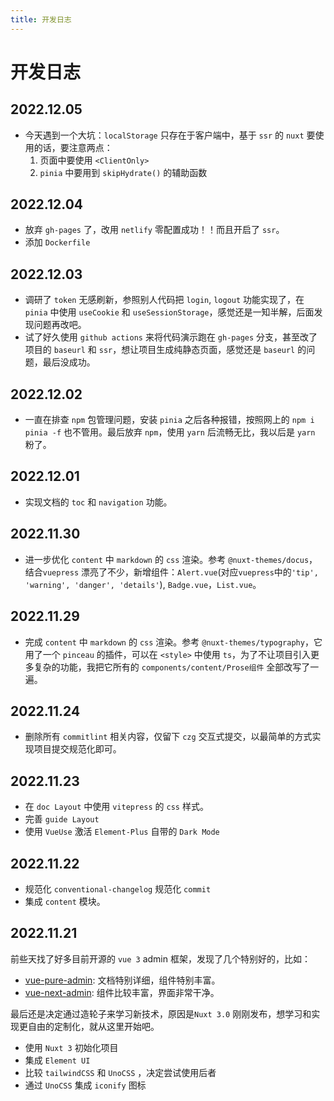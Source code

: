 ```yaml
---
title: 开发日志
---
```


# 开发日志

## 2022.12.05  
- 今天遇到一个大坑：`localStorage` 只存在于客户端中，基于 `ssr` 的 `nuxt` 要使用的话，要注意两点：
  1. 页面中要使用 `<ClientOnly>`  
  2. `pinia` 中要用到 `skipHydrate()` 的辅助函数

## 2022.12.04  
- 放弃 `gh-pages` 了，改用 `netlify` 零配置成功！！而且开启了 `ssr`。
- 添加 `Dockerfile`

## 2022.12.03  
- 调研了 `token` 无感刷新，参照别人代码把 `login`, `logout` 功能实现了，在 `pinia` 中使用 `useCookie` 和 `useSessionStorage`，感觉还是一知半解，后面发现问题再改吧。
- 试了好久使用 `github actions` 来将代码演示跑在 `gh-pages` 分支，甚至改了项目的 `baseurl` 和 `ssr`，想让项目生成纯静态页面，感觉还是 `baseurl` 的问题，最后没成功。

## 2022.12.02  
- 一直在排查 `npm` 包管理问题，安装 `pinia` 之后各种报错，按照网上的 `npm i pinia -f` 也不管用。最后放弃 `npm`，使用 `yarn` 后流畅无比，我以后是 `yarn` 粉了。

## 2022.12.01  
- 实现文档的 `toc` 和 `navigation` 功能。

## 2022.11.30  
- 进一步优化 `content` 中 `markdown` 的 `css` 渲染。参考 `@nuxt-themes/docus`，结合`vuepress` 漂亮了不少，新增组件：`Alert.vue`(对应`vuepress`中的`'tip', 'warning', 'danger', 'details'`), `Badge.vue`，`List.vue`。

## 2022.11.29  
- 完成 `content` 中 `markdown` 的 `css` 渲染。参考 `@nuxt-themes/typography`，它用了一个 `pinceau` 的插件，可以在 `<style>` 中使用 `ts`，为了不让项目引入更多复杂的功能，我把它所有的 `components/content/Prose组件` 全部改写了一遍。

## 2022.11.24  
- 删除所有 `commitlint` 相关内容，仅留下 `czg` 交互式提交，以最简单的方式实现项目提交规范化即可。

## 2022.11.23  
- 在 `doc Layout` 中使用 `vitepress` 的 `css` 样式。
- 完善 `guide Layout`
- 使用 `VueUse` 激活 `Element-Plus` 自带的 `Dark Mode`

## 2022.11.22  
- 规范化 `conventional-changelog` 规范化 `commit`  
- 集成 `content` 模块。
  
## 2022.11.21  
前些天找了好多目前开源的 `vue 3` admin 框架，发现了几个特别好的，比如：  
- [vue-pure-admin](https://github.com/xiaoxian521/vue-pure-admin): 文档特别详细，组件特别丰富。  
- [vue-next-admin](https://github.com/lyt-Top/vue-next-admin): 组件比较丰富，界面非常干净。  

最后还是决定通过造轮子来学习新技术，原因是`Nuxt 3.0` 刚刚发布，想学习和实现更自由的定制化，就从这里开始吧。  
- 使用 `Nuxt 3` 初始化项目
- 集成 `Element UI`
- 比较 `tailwindCSS` 和 `UnoCSS` ，决定尝试使用后者
- 通过 `UnoCSS` 集成 `iconify` 图标
